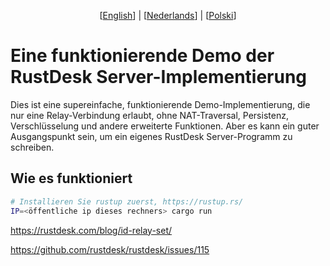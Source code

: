 <p align="center">
  [<a href="README.md">English</a>] | [<a href="README-NL.md">Nederlands</a>] | [<a href="README-PL.md">Polski</a>]<br>
</p>

# Eine funktionierende Demo der RustDesk Server-Implementierung
Dies ist eine supereinfache, funktionierende Demo-Implementierung, die nur eine Relay-Verbindung erlaubt, ohne NAT-Traversal, Persistenz, Verschlüsselung und andere erweiterte Funktionen. Aber es kann ein guter Ausgangspunkt sein, um ein eigenes RustDesk Server-Programm zu schreiben.

## Wie es funktioniert
```bash
# Installieren Sie rustup zuerst, https://rustup.rs/
IP=<öffentliche ip dieses rechners> cargo run
```

https://rustdesk.com/blog/id-relay-set/

https://github.com/rustdesk/rustdesk/issues/115
